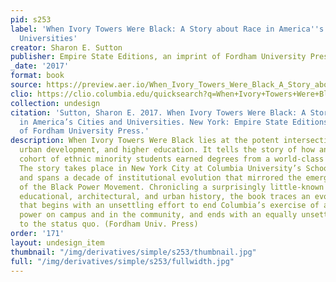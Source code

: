 ```yaml
---
pid: s253
label: 'When Ivory Towers Were Black: A Story about Race in America''s Cities and
  Universities'
creator: Sharon E. Sutton
publisher: Empire State Editions, an imprint of Fordham University Press
_date: '2017'
format: book
source: https://preview.aer.io/When_Ivory_Towers_Were_Black_A_Story_about_Race_in-MjYyODk3?social=1&retail=1&emailcap=0&imprint=fordhampress
clio: https://clio.columbia.edu/quicksearch?q=When+Ivory+Towers+Were+Black%3A+A+Story+about+Race+in+America%27s+Cities+and+Universities&commit=Search
collection: undesign
citation: 'Sutton, Sharon E. 2017. When Ivory Towers Were Black: A Story about Race
  in America’s Cities and Universities. New York: Empire State Editions, an imprint
  of Fordham University Press.'
description: When Ivory Towers Were Black lies at the potent intersection of race,
  urban development, and higher education. It tells the story of how an unparalleled
  cohort of ethnic minority students earned degrees from a world-class university.
  The story takes place in New York City at Columbia University’s School of Architecture
  and spans a decade of institutional evolution that mirrored the emergence and denouement
  of the Black Power Movement. Chronicling a surprisingly little-known era in U.S.
  educational, architectural, and urban history, the book traces an evolutionary arc
  that begins with an unsettling effort to end Columbia’s exercise of authoritarian
  power on campus and in the community, and ends with an equally unsettling return
  to the status quo. (Fordham Univ. Press)
order: '171'
layout: undesign_item
thumbnail: "/img/derivatives/simple/s253/thumbnail.jpg"
full: "/img/derivatives/simple/s253/fullwidth.jpg"
---
```

